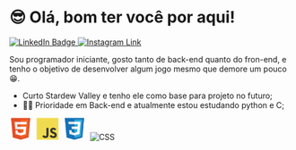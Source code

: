 # 😎 Olá, bom ter você por aqui!
<div id="links">
  <a href = "(https://github.com/BrunoIanoski)"/>
  <a href = "https://www.linkedin.com/in/bruno-manika-ianoski-317ba6248/"/>  
  <img src="https://cdn-icons-png.flaticon.com/512/174/174857.png" alt="LinkedIn Badge" width="50px"/>
  </a>
  <a href = "https://www.instagram.com/bruno_ianoski/"/>
  <img src="https://www.itabirito.mg.leg.br/imagens/insta.png/image" alt="Instagram Link" width="51px" margin-right="5px"/>
  </a>
</div>

Sou programador iniciante, gosto tanto de back-end quanto do fron-end, e tenho o objetivo de desenvolver algum jogo mesmo que demore um pouco 😁.

- Curto Stardew Valley e tenho ele como base para projeto no futuro;
- 👩‍💻 Prioridade em Back-end e atualmente estou estudando python e C;

<div>
  <img src="https://github.com/devicons/devicon/blob/master/icons/html5/html5-original.svg" title="HTML5" alt="HTML" width="40" height="40"/>&nbsp;
  <img src="https://github.com/devicons/devicon/blob/master/icons/javascript/javascript-original.svg" title="JavaScript" alt="JavaScript" width="40" height="40"/>&nbsp;
  <img src="https://raw.githubusercontent.com/devicons/devicon/1119b9f84c0290e0f0b38982099a2bd027a48bf1/icons/css3/css3-original.svg" title="CSS" alt="CSS" width="40"height="40"/>&nbsp;
  <img src="https://www.svgrepo.com/show/376344/python.svg" title="PYTHON" alt="CSS" width="50"height="50"/>&nbsp;
 </div>
 
